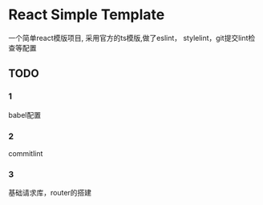 
# React Simple Template

一个简单react模版项目, 采用官方的ts模版,做了eslint， stylelint，git提交lint检查等配置

## TODO

### 1

babel配置

### 2

commitlint

### 3

基础请求库，router的搭建
